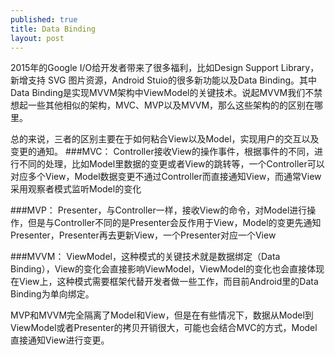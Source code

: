 ```yaml
---
published: true
title: Data Binding
layout: post
---
```

2015年的Google I/O给开发者带来了很多福利，比如Design Support Library，新增支持 SVG 图片资源，Android Stuio的很多新功能以及Data Binding。其中Data Binding是实现MVVM架构中ViewModel的关键技术。说起MVVM我们不禁想起一些其他相似的架构，MVC、MVP以及MVVM，那么这些架构的的区别在哪里。

总的来说，三者的区别主要在于如何粘合View以及Model，实现用户的交互以及变更的通知。
###MVC：
	Controller接收View的操作事件，根据事件的不同，进行不同的处理，比如Model里数据的变更或者View的跳转等，一个Controller可以对应多个View，Model数据变更不通过Controller而直接通知View，而通常View采用观察者模式监听Model的变化
	
###MVP：
	Presenter，与Controller一样，接收View的命令，对Model进行操作，但是与Controller不同的是Presenter会反作用于View，Model的变更先通知Presenter，Presenter再去更新View，一个Presenter对应一个View
	
###MVVM：
	ViewModel，这种模式的关键技术就是数据绑定（Data Binding），View的变化会直接影响ViewModel，ViewModel的变化也会直接体现在View上，这种模式需要框架代替开发者做一些工作，而目前Android里的Data Binding为单向绑定。
	
MVP和MVVM完全隔离了Model和View，但是在有些情况下，数据从Model到ViewModel或者Presenter的拷贝开销很大，可能也会结合MVC的方式，Model直接通知View进行变更。